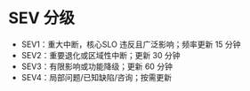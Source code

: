 # SEV 分级

- SEV1：重大中断，核心SLO 违反且广泛影响；频率更新 15 分钟
- SEV2：重要退化或区域性中断；更新 30 分钟
- SEV3：有限影响或功能降级；更新 60 分钟
- SEV4：局部问题/已知缺陷/咨询；按需更新
